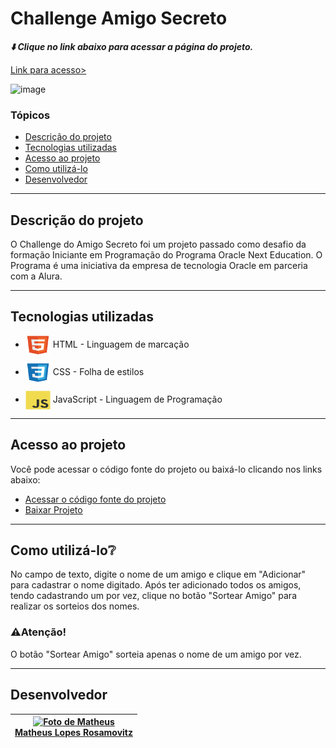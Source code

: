# Challenge Amigo Secreto

_**⬇️ Clique no link abaixo para acessar a página do projeto.**_

<a href="https://amigo-secreto-challenge-kappa.vercel.app/">Link para acesso>
<a/>

![image](https://github.com/user-attachments/assets/37717331-51e8-4203-bf72-0299a6bfb329)

### Tópicos

* [Descrição do projeto](#descrição-do-projeto) 
* [Tecnologias utilizadas](#tecnologias-utilizadas)
* [Acesso ao projeto](#acesso-ao-projeto)
* [Como utilizá-lo](#como-utilizar)
* [Desenvolvedor](#desenvolvedor)

<hr>


<h2 id="descrição-do-projeto">Descrição do projeto</h2>

O Challenge do Amigo Secreto foi um projeto passado como desafio da formação Iniciante em Programação do Programa Oracle Next Education. O Programa é uma iniciativa da empresa de tecnologia Oracle em parceria com a Alura. 

<hr>


<h2 id="tecnologias-utilizadas">Tecnologias utilizadas</h2> 

-  <img align="center" alt="HTML" height="30" width="40" src="https://raw.githubusercontent.com/devicons/devicon/master/icons/html5/html5-original.svg"> HTML - Linguagem de marcação

-  <img align="center" alt="CSS" height="30" width="40" src="https://raw.githubusercontent.com/devicons/devicon/master/icons/css3/css3-original.svg"> CSS - Folha de estilos

-  <img align="center" alt="JavaScript" height="30" width="40" src="https://raw.githubusercontent.com/devicons/devicon/master/icons/javascript/javascript-original.svg"> JavaScript - Linguagem de Programação

<hr>


<h2 id="acesso-ao-projeto">Acesso ao projeto</h2>

<p>Você pode acessar o código fonte do projeto ou baixá-lo clicando nos links abaixo:<a/> <br>

- <a href="https://github.com/MatheusRosamovitz/Amigo-Secreto---Challenge">Acessar o código fonte do projeto<a/> <br>
- <a href="https://github.com/MatheusRosamovitz/Amigo-Secreto---Challenge/archive/refs/heads/main.zip">Baixar Projeto<a/>

<hr>


<h2 id="como-utilizar">Como utilizá-lo❔</h2>

<p>No campo de texto, digite o nome de um amigo e clique em "Adicionar" para cadastrar o nome digitado.
Após ter adicionado todos os amigos, tendo cadastrando um por vez, clique no botão "Sortear Amigo" para realizar os sorteios dos nomes.</p>

<h3> ⚠️Atenção!</h3>

O botão "Sortear Amigo" sorteia apenas o nome de um amigo por vez.

<hr>

<h2 id="desenvolvedor">Desenvolvedor</h2>

| <a href="https://github.com/MatheusRosamovitz"> <img alt="Foto de Matheus" src="https://avatars.githubusercontent.com/u/167366291?v=4" width=110> <br> Matheus Lopes Rosamovitz <a/> |
--- |
